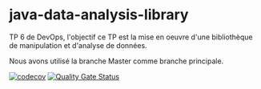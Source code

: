 # java-data-analysis-library
TP 6 de DevOps, l'objectif ce TP est  la mise en oeuvre d'une bibliothèque de manipulation et d'analyse de données.

Nous avons utilisé la branche Master comme branche principale.

[![codecov](https://codecov.io/gh/Lucixxe/java-data-analysis-library/branch/main/graph/badge.svg)](https://codecov.io/gh/Lucixxe/java-data-analysis-library)
[![Quality Gate Status](https://sonarcloud.io/api/project_badges/measure?project=Lucixxe_java-data-analysis-library&metric=alert_status)](https://sonarcloud.io/dashboard?id=votre-Lucixxe_java-data-analysis-library)
